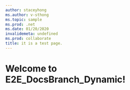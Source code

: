 ```yaml
---
author: staceyhong
ms.author: v-sthong
ms.topic: sample
ms.prod: .net
ms.date: 01/20/2020
invalidemeta: undefined
ms.prod: collaborate 
title: it is a test page.
---
```


# Welcome to E2E_DocsBranch_Dynamic!
